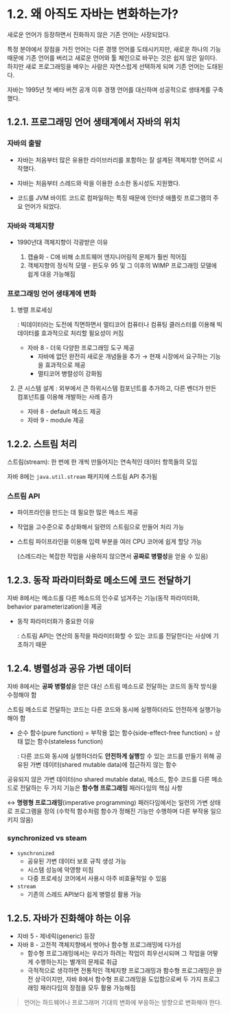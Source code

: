 # 1.2. 왜 아직도 자바는 변화하는가?

새로운 언어가 등장하면서 진화하지 않은 기존 언어는 사장되었다.

특정 분야에서 장점을 가진 언어는 다른 경쟁 언어를 도태시키지만, 새로운 하나의 기능 때문에 기존 언어를 버리고 새로운 언어와 툴 체인으로 바꾸는 것은 쉽지 않은 일이다. 하지만 새로 프로그래밍을 배우는 사람은
자연스럽게 선택하게 되며 기존 언어는 도태된다.

자바는 1995년 첫 베타 버전 공개 이후 경쟁 언어를 대신하며 성공적으로 생태계를 구축했다.

## 1.2.1. 프로그래밍 언어 생태계에서 자바의 위치

### 자바의 출발

- 자바는 처음부터 많은 유용한 라이브러리를 포함하는 잘 설계된 객체지향 언어로 시작했다.

- 자바는 처음부터 스레드와 락을 이용한 소소한 동시성도 지원했다.

- 코드를 JVM 바이트 코드로 컴파일하는 특징 때문에 인터넷 애플릿 프로그램의 주요 언어가 되었다.

### 자바와 객체지향

- 1990년대 객체지향이 각광받은 이유

    1. 캡슐화 - C에 비해 소프트웨어 엔지니어링적 문제가 훨씬 적어짐
    2. 객체지향의 정식적 모델 - 윈도우 95 및 그 이후의 WIMP 프로그래밍 모델에 쉽게 대응 가능해짐

### 프로그래밍 언어 생태계에 변화

1. 병렬 프로세싱

   : 빅데이터라는 도전에 직면하면서 멀티코어 컴퓨터나 컴퓨팅 클러스터를 이용해 빅데이터를 효과적으로 처리할 필요성이 커짐
    - 자바 8 - 더욱 다양한 프로그래밍 도구 제공
        - 자바에 없던 완전히 새로운 개념들을 추가 → 현재 시장에서 요구하는 기능을 효과적으로 제공
        - 멀티코어 병렬성이 강화됨
2. 큰 시스템 설계
   : 외부에서 큰 하위시스템 컴포넌트를 추가하고, 다른 벤더가 만든 컴포넌트를 이용해 개발하는 사례 증가
    - 자바 8 - default 메소드 제공
    - 자바 9 - module 제공

## 1.2.2. 스트림 처리

스트림(stream): 한 번에 한 개씩 만들어지는 연속적인 데이터 항목들의 모임

자바 8에는 `java.util.stream` 패키지에 스트림 API 추가됨

### 스트림 API

- 파이프라인을 만드는 데 필요한 많은 메소드 제공
- 작업을 고수준으로 추상화해서 일련의 스트림으로 만들어 처리 가능
- 스트림 파이프라인을 이용해 입력 부분을 여러 CPU 코어에 쉽게 할당 가능

  (스레드라는 복잡한 작업을 사용하지 않으면서 **공짜로 병렬성**을 얻을 수 있음)

## 1.2.3. 동작 파라미터화로 메소드에 코드 전달하기

자바 8에서는 메소드를 다른 메소드의 인수로 넘겨주는 기능(동작 파라미터화, behavior parameterization)을 제공

- 동작 파라미터화가 중요한 이유

  : 스트림 API는 연산의 동작을 파라미터화할 수 있는 코드를 전달한다는 사상에 기초하기 때문

## 1.2.4. 병렬성과 공유 가변 데이터

자바 8에서는 **공짜 병렬성**을 얻은 대신 스트림 메소드로 전달하는 코드의 동작 방식을 수정해야 함

스트림 메소드로 전달하는 코드는 다른 코드와 동시에 실행하더라도 안전하게 실행가능 해야 함

- 순수 함수(pure function) = 부작용 없는 함수(side-effect-free function) = 상태 없는 함수(stateless function)

  : 다른 코드와 동시에 실행하더라도 **안전하게 실행**할 수 있는 코드를 만들기 위해 공유된 가변 데이터(shared mutable data)에 접근하지 않는 함수

공유되지 않은 가변 데이터(no shared mutable data), 메소드, 함수 코드를 다른 메소드로 전달하는 두 가지 기능은 **함수형 프로그래밍** 패러다임의 핵심 사항

↔ **명령형 프로그래밍**(imperative programming) 패러다임에서는 일련의 가변 상태로 프로그램을 정의
(수학적 함수처럼 함수가 정해진 기능만 수행하며 다른 부작용 일으키지 않음)

### synchronized vs steam

- `synchronized`
    - 공유된 가변 데이터 보호 규칙 생성 가능
    - 시스템 성능에 악영향 미침
    - 다중 프로세싱 코어에서 사용시 아주 비효율적일 수 있음
- `stream`
    - 기존의 스레드 API보다 쉽게 병렬성 활용 가능

## 1.2.5. 자바가 진화해야 하는 이유

- 자바 5 - 제네릭(generic) 등장
- 자바 8 - 고전적 객체지향에서 벗어나 함수형 프로그래밍에 다가섬
    - 함수형 프로그래밍에서는 우리가 하려는 작업이 최우선시되며 그 작업을 어떻게 수행하는지는 별개의 문제로 취급
    - 극적적으로 생각하면 전통적인 객체지향 프로그래밍과 함수형 프로그래밍은 완전 상극이지만, 자바 8에서 함수형 프로그래밍을 도입함으로써 두 가지 프로그래밍 패러다임의 장점을 모두 활용 가능해짐

> 언어는 하드웨어나 프로그래머 기대의 변화에 부응하는 방향으로 변화해야 한다.